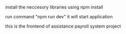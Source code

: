 install the neccesory libraries using npm install <library name>

run command "npm run dev" it will start application

this is the frontend of assistance payroll system project
